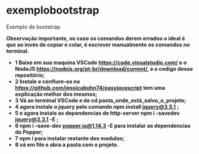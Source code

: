 # exemplobootstrap
Exemplo de bootstrap

  <b> Observação importante, se caso os comandos derem errados o ideal é que ao invés de copiar e colar, é escrever manualmente os comandos no terminal.
- 1 Baixe em sua maquina VSCode https://code.visualstudio.com/ e o NodeJS https://nodejs.org/pt-br/download/current/, e o codigo desse repositório;
- 2 Instale e confiure-os no https://github.com/jessicabohn74/easyjavascript tem uma explicação melhor dos mesmos;
- 3 Vá ao terminal VSCode e de cd pasta_onde_está_salvo_o_projeto;
- 4 agora instale o jquery pelo comando npm install jquery@3.5.1 ;
- 5 e agora instale as dependencias de http-server npm i -savedev jquery@3.3.1 -E ;
- 6 npm i –save-dev popper.js@1.14.3 -E para instalar as dependencias do Popper;
- 7 npm i para instalar restante dos modulos;
- 8 vá em file e abra a pasta com o projeto.
